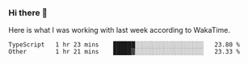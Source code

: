 ### Hi there 👋

Here is what I was working with last week according to WakaTime. 
<!--START_SECTION:waka-->

```text
TypeScript   1 hr 23 mins    ██████░░░░░░░░░░░░░░░░░░░   23.80 %
Other        1 hr 21 mins    █████▓░░░░░░░░░░░░░░░░░░░   23.33 %
```

<!--END_SECTION:waka-->

<!--
**keithort/keithort** is a ✨ _special_ ✨ repository because its `README.md` (this file) appears on your GitHub profile.

Here are some ideas to get you started:

- 🔭 I’m currently working on ...
- 🌱 I’m currently learning ...
- 👯 I’m looking to collaborate on ...
- 🤔 I’m looking for help with ...
- 💬 Ask me about ...
- 📫 How to reach me: ...
- 😄 Pronouns: ...
- ⚡ Fun fact: ...
-->
